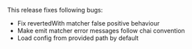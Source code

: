 This release fixes following bugs:
* Fix revertedWith matcher false positive behaviour
* Make emit matcher error messages follow chai convention
* Load config from provided path by default